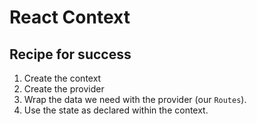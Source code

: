 # React Context

## Recipe for success

1. Create the context
2. Create the provider
3. Wrap the data we need with the provider (our `Routes`).
4. Use the state as declared within the context.
